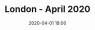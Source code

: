 ---
templateKey: 'event-page'
title: London - April 2020
sup: Come join us at London’s Technical User Group! 
date: 2020-04-01 18:00
dateConfirmed: false
sponsors: Sitecore
venue:
  name: TBC
  address: 
  position: 
  details: 
agenda:
  - agenda-item:
    time: "18:00"
    value: Arrival and networking
  - talk:
    time: "18:30"
    who: Mark van Aalst, Senior Technical Evangelist @ Sitecore
    intro: TBC
    description:
  - talk:
    time: "19:00"
    who: TBC
    intro: TBC
    description:
  - agenda-item:
    time: "19:30"
    value: Break
  - talk:
    time: "20:00"
    who: TBC
    intro: TBC
    description:
  - agenda-item:
    time: "20:30"
    value: Networking
meta:
  metaTitle: Sitecore User Group - London April 2020  
  metaDescription: Come join us at London’s Technical User Group!
  metaKeywords: sitecore, user group, london
---